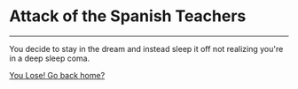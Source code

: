 # Attack of the Spanish Teachers

--------------------------------

You decide to stay in the dream and instead sleep it off not realizing you're in a deep sleep coma.

[You Lose! Go back home?](../../attack.md)